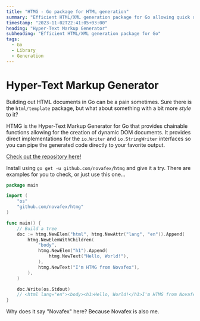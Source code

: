 ```yaml
---
title: "HTMG - Go package for HTML generation"
summary: "Efficient HTML/XML generation package for Go allowing quick development of documents"
timestamp: "2023-11-02T22:41:05+03:00"
heading: "Hyper-Text Markup Generator"
subheading: "Efficient HTML/XML generation package for Go"
tags:
  - Go
  - Library
  - Generation
---
```

# Hyper-Text Markup Generator

Building out HTML documents in Go can be a pain sometimes. Sure there is the
`html/template` package, but what about something with a bit more *style* to it?

HTMG is the Hyper-Text Markup Generator for Go that provides chainable functions
allowing for the creation of dynamic DOM documents. It provides direct
implementations for the `io.Writer` and `io.StringWriter` interfaces so you can
pipe the generated code directly to your favorite output.

[Check out the repository here!](https://github.com/novafex/htmg)

Install using `go get -u github.com/novafex/htmg` and give it a try. There are
examples for you to check, or just use this one...

```go
package main

import (
	"os"
	"github.com/novafex/htmg"
)

func main() {
	// Build a tree
	doc := htmg.NewElem("html", htmg.NewAttr("lang", "en")).Append(
		htmg.NewElemWithChildren(
			"body",
			htmg.NewElem("h1").Append(
				htmg.NewText("Hello, World!"),
			),
			htmg.NewText("I'm HTMG from Novafex"),
		),
	)

	doc.Write(os.Stdout)
	// <html lang="en"><body><h1>Hello, World!</h1>I'm HTMG from Novafex</body></html>
}
```

Why does it say "Novafex" here? Because Novafex is also me.
